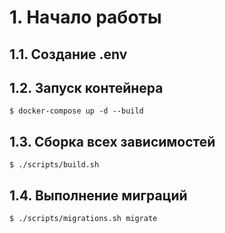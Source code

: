 # 1. Начало работы
## 1.1. Создание .env
## 1.2. Запуск контейнера
```
$ docker-compose up -d --build
```
## 1.3. Сборка всех зависимостей
```
$ ./scripts/build.sh
```
## 1.4. Выполнение миграций
```
$ ./scripts/migrations.sh migrate
```